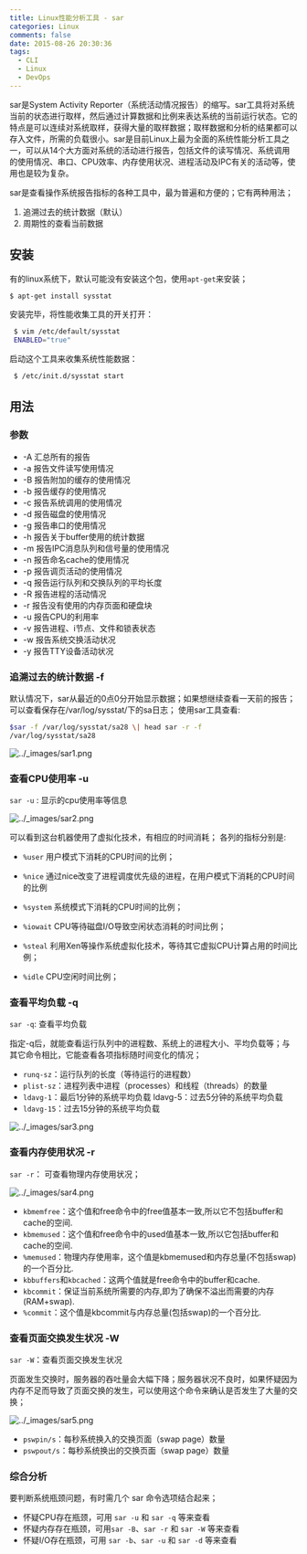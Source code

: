 ```yaml
---
title: Linux性能分析工具 - sar
categories: Linux
comments: false
date: 2015-08-26 20:30:36
tags:
  - CLI
  - Linux
  - DevOps
---
```




sar是System Activity Reporter（系统活动情况报告）的缩写。sar工具将对系统当前的状态进行取样，然后通过计算数据和比例来表达系统的当前运行状态。它的特点是可以连续对系统取样，获得大量的取样数据；取样数据和分析的结果都可以存入文件，所需的负载很小。sar是目前Linux上最为全面的系统性能分析工具之一，可以从14个大方面对系统的活动进行报告，包括文件的读写情况、系统调用的使用情况、串口、CPU效率、内存使用状况、进程活动及IPC有关的活动等，使用也是较为复杂。

sar是查看操作系统报告指标的各种工具中，最为普遍和方便的；它有两种用法；

1. 追溯过去的统计数据（默认）
2. 周期性的查看当前数据

<!--more-->

## 安装

有的linux系统下，默认可能没有安装这个包，使用`apt-get`来安装；

```bash
$ apt-get install sysstat
```

安装完毕，将性能收集工具的开关打开：

```bash
 $ vim /etc/default/sysstat
 ENABLED="true"
```

启动这个工具来收集系统性能数据：

```bash
 $ /etc/init.d/sysstat start
```



## 用法

### 参数

- -A 汇总所有的报告
- -a 报告文件读写使用情况
- -B 报告附加的缓存的使用情况
- -b 报告缓存的使用情况
- -c 报告系统调用的使用情况
- -d 报告磁盘的使用情况
- -g 报告串口的使用情况
- -h 报告关于buffer使用的统计数据
- -m 报告IPC消息队列和信号量的使用情况
- -n 报告命名cache的使用情况
- -p 报告调页活动的使用情况
- -q 报告运行队列和交换队列的平均长度
- -R 报告进程的活动情况
- -r 报告没有使用的内存页面和硬盘块
- -u 报告CPU的利用率
- -v 报告进程、i节点、文件和锁表状态
- -w 报告系统交换活动状况
- -y 报告TTY设备活动状况

### 追溯过去的统计数据 -f

默认情况下，sar从最近的0点0分开始显示数据；如果想继续查看一天前的报告；可以查看保存在/var/log/sysstat/下的sa日志； 使用sar工具查看:

```bash
$sar -f /var/log/sysstat/sa28 \| head sar -r -f
/var/log/sysstat/sa28
```

![../_images/sar1.png](https://ws3.sinaimg.cn/large/006tNbRwgy1fvysb419tcj30hs03wgn9.jpg)



### 查看CPU使用率 -u

`sar -u` : 显示的cpu使用率等信息

![../_images/sar2.png](https://ws2.sinaimg.cn/large/006tNbRwgy1fvysb51itlj30hs03a3zo.jpg)

可以看到这台机器使用了虚拟化技术，有相应的时间消耗； 各列的指标分别是:

- `%user` 用户模式下消耗的CPU时间的比例；

- `%nice` 通过nice改变了进程调度优先级的进程，在用户模式下消耗的CPU时间的比例

- `%system` 系统模式下消耗的CPU时间的比例；

- `%iowait` CPU等待磁盘I/O导致空闲状态消耗的时间比例；

- `%steal` 利用Xen等操作系统虚拟化技术，等待其它虚拟CPU计算占用的时间比例；

- `%idle` CPU空闲时间比例；


### 查看平均负载 -q

`sar -q`: 查看平均负载

指定-q后，就能查看运行队列中的进程数、系统上的进程大小、平均负载等；与其它命令相比，它能查看各项指标随时间变化的情况；

- `runq-sz`：运行队列的长度（等待运行的进程数）
- `plist-sz`：进程列表中进程（processes）和线程（threads）的数量
- `ldavg-1`：最后1分钟的系统平均负载 ldavg-5：过去5分钟的系统平均负载
- `ldavg-15`：过去15分钟的系统平均负载

![../_images/sar3.png](https://ws3.sinaimg.cn/large/006tNbRwgy1fvys9i1ne7j30hs045myy.jpg)



### 查看内存使用状况 -r

`sar -r`： 可查看物理内存使用状况；

![../_images/sar4.png](https://ws3.sinaimg.cn/large/006tNbRwgy1fvys9jc3anj30hs045myy.jpg)

- `kbmemfree`：这个值和free命令中的free值基本一致,所以它不包括buffer和cache的空间.
- `kbmemused`：这个值和free命令中的used值基本一致,所以它包括buffer和cache的空间.
- `%memused`：物理内存使用率，这个值是kbmemused和内存总量(不包括swap)的一个百分比.
- `kbbuffers`和`kbcached`：这两个值就是free命令中的buffer和cache.
- `kbcommit`：保证当前系统所需要的内存,即为了确保不溢出而需要的内存(RAM+swap).
- `%commit`：这个值是kbcommit与内存总量(包括swap)的一个百分比.



### 查看页面交换发生状况 -W

`sar -W`：查看页面交换发生状况

页面发生交换时，服务器的吞吐量会大幅下降；服务器状况不良时，如果怀疑因为内存不足而导致了页面交换的发生，可以使用这个命令来确认是否发生了大量的交换；

![../_images/sar5.png](https://ws4.sinaimg.cn/large/006tNbRwgy1fvys9jsiymj30hs03rdgr.jpg)

- `pswpin/s`：每秒系统换入的交换页面（swap page）数量
- `pswpout/s`：每秒系统换出的交换页面（swap page）数量



### 综合分析

要判断系统瓶颈问题，有时需几个 sar 命令选项结合起来；

- 怀疑CPU存在瓶颈，可用 `sar -u` 和 `sar -q` 等来查看
- 怀疑内存存在瓶颈，可用`sar -B`、`sar -r` 和 `sar -W` 等来查看
- 怀疑I/O存在瓶颈，可用 `sar -b`、`sar -u` 和 `sar -d` 等来查看



